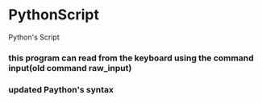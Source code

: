 # PythonScript
Python's Script 
### this program can read from the keyboard using the command input(old command raw_input)

### updated Paython's syntax 


    
